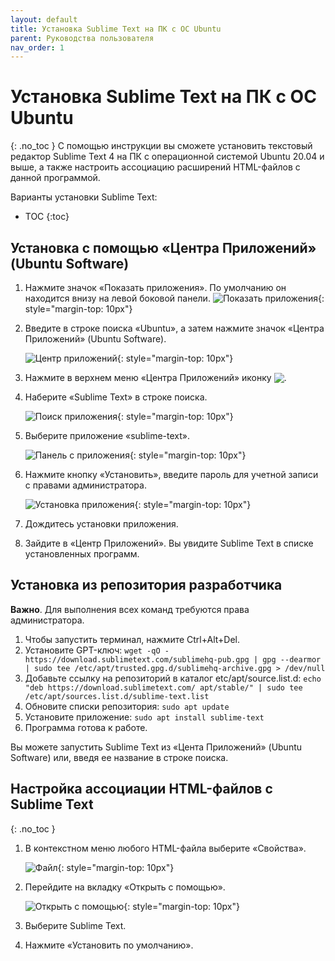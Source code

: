 ```yaml
---
layout: default
title: Установка Sublime Text на ПК с ОС Ubuntu
parent: Руководства пользователя
nav_order: 1
---
```


# Установка Sublime Text на ПК с ОС Ubuntu
{: .no_toc }
С помощью инструкции вы сможете установить текстовый редактор Sublime Text 4 на ПК с операционной системой  Ubuntu 20.04 и выше, а также настроить ассоциацию расширений HTML-файлов с данной программой.

Варианты установки Sublime Text:
* TOC
{:toc}
## Установка с помощью &laquo;Центра Приложений&raquo; (Ubuntu Software)

1. Нажмите значок &laquo;Показать приложения&raquo;. По умолчанию он находится внизу на левой боковой панели. 
   ![Показать приложения](https://digit-dev.net/Images/Printscreen13.jpg){: style="margin-top: 10px"}
2. Введите в строке поиска &laquo;Ubuntu&raquo;, а затем нажмите значок &laquo;Центра Приложений&raquo; (Ubuntu Software).

   ![Центр приложений](https://digit-dev.net/Images/Printscreen2-1.jpg){: style="margin-top: 10px"}
3. Нажмите в верхнем меню &laquo;Центра Приложений&raquo; иконку <img  style="display: inline; vertical-align: bottom;" src="https://digit-dev.net/Images/Printscreen19-1.jpg">.
4. Наберите &laquo;Sublime Text&raquo; в строке поиска.

   ![Поиск приложения](https://digit-dev.net/Images/Printscreen20.jpg){: style="margin-top: 10px"}
5. Выберите приложение &laquo;sublime-text&raquo;.

   ![Панель с приложения](https://digit-dev.net/Images/Printscreen21.jpg){: style="margin-top: 10px"}
6. Нажмите кнопку &laquo;Установить&raquo;, введите пароль для учетной записи с правами администратора.

   ![Установка приложения](https://digit-dev.net/Images/Printscreen22.jpg){: style="margin-top: 10px"}
7. Дождитесь установки приложения. 
8. Зайдите в &laquo;Центр Приложений&raquo;. Вы увидите Sublime Text в списке установленных программ. 

## Установка из репозитория разработчика

**Важно**. Для выполнения всех команд требуются права администратора.
1. Чтобы запустить терминал, нажмите Ctrl+Alt+Del.
2. Установите GPT-ключ: 
  `wget -qO - https://download.sublimetext.com/sublimehq-pub.gpg | gpg --dearmor | sudo tee /etc/apt/trusted.gpg.d/sublimehq-archive.gpg > /dev/null` 
3. Добавьте ссылку на репозиторий в каталог etc/apt/source.list.d:
  `echo "deb https://download.sublimetext.com/ apt/stable/" | sudo tee /etc/apt/sources.list.d/sublime-text.list`
4. Обновите списки репозитория:
  `sudo apt update`
5. Установите приложение:
  `sudo apt install sublime-text`
6. Программа готова к работе.

Вы можете запустить Sublime Text из &laquo;Цента Приложений&raquo; (Ubuntu Software) или, введя ее название в строке поиска. 


## Настройка ассоциации HTML-файлов с Sublime Text
{: .no_toc }
1. В контекстном меню любого HTML-файла выберите &laquo;Свойства&raquo;.

   ![Файл](https://digit-dev.net/Images/Printscreen24.jpg){: style="margin-top: 10px"}
2. Перейдите на вкладку &laquo;Открыть с помощью&raquo;.

   ![Открыть с помощью](https://digit-dev.net/Images/Printscreen18.jpg){: style="margin-top: 10px"}
3. Выберите Sublime Text.
4. Нажмите &laquo;Установить по умолчанию&raquo;.  
